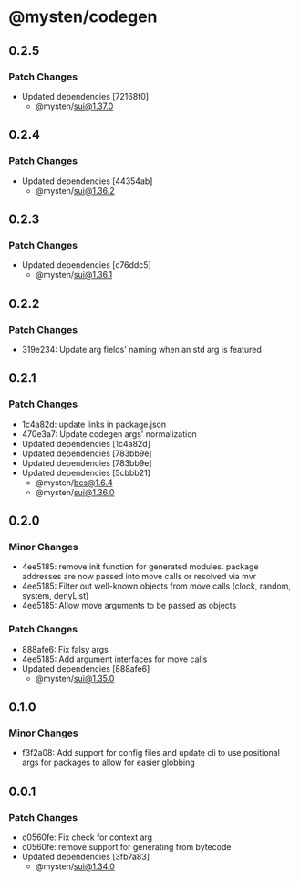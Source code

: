 # @mysten/codegen

## 0.2.5

### Patch Changes

- Updated dependencies [72168f0]
  - @mysten/sui@1.37.0

## 0.2.4

### Patch Changes

- Updated dependencies [44354ab]
  - @mysten/sui@1.36.2

## 0.2.3

### Patch Changes

- Updated dependencies [c76ddc5]
  - @mysten/sui@1.36.1

## 0.2.2

### Patch Changes

- 319e234: Update arg fields' naming when an std arg is featured

## 0.2.1

### Patch Changes

- 1c4a82d: update links in package.json
- 470e3a7: Update codegen args' normalization
- Updated dependencies [1c4a82d]
- Updated dependencies [783bb9e]
- Updated dependencies [783bb9e]
- Updated dependencies [5cbbb21]
  - @mysten/bcs@1.6.4
  - @mysten/sui@1.36.0

## 0.2.0

### Minor Changes

- 4ee5185: remove init function for generated modules. package addresses are now passed into move
  calls or resolved via mvr
- 4ee5185: Filter out well-known objects from move calls (clock, random, system, denyList)
- 4ee5185: Allow move arguments to be passed as objects

### Patch Changes

- 888afe6: Fix falsy args
- 4ee5185: Add argument interfaces for move calls
- Updated dependencies [888afe6]
  - @mysten/sui@1.35.0

## 0.1.0

### Minor Changes

- f3f2a08: Add support for config files and update cli to use positional args for packages to allow
  for easier globbing

## 0.0.1

### Patch Changes

- c0560fe: Fix check for context arg
- c0560fe: remove support for generating from bytecode
- Updated dependencies [3fb7a83]
  - @mysten/sui@1.34.0
